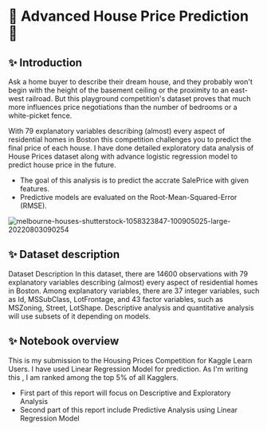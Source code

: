 # 🏡 Advanced House Price Prediction 🏡

## ✨ Introduction

Ask a home buyer to describe their dream house, and they probably won't begin with the height of the basement ceiling or the proximity to an east-west railroad. But this playground competition's dataset proves that much more influences price negotiations than the number of bedrooms or a white-picket fence.

With 79 explanatory variables describing (almost) every aspect of residential homes in Boston this competition challenges you to predict the final price of each house.
I have done detailed exploratory data analysis of House Prices dataset along with advance logistic regression model to predict house price in the future.
- The goal of this analysis is to predict the accrate SalePrice with given features.
- Predictive models are evaluated on the Root-Mean-Squared-Error (RMSE).


![melbourne-houses-shutterstock-1058323847-100905025-large-20220803090254](https://user-images.githubusercontent.com/102011433/188757907-0d2e6c2e-5057-41cb-999c-3b7a8ca6c62f.jpg)




## ✨ Dataset description
Dataset Description
In this dataset, there are 14600 observations with 79 explanatory variables describing (almost) every aspect of residential homes in Boston. Among explanatory variables, there are 37 integer variables, such as Id, MSSubClass, LotFrontage, and 43 factor variables, such as MSZoning, Street, LotShape. Descriptive analysis and quantitative analysis will use subsets of it depending on models.

## ✨ Notebook overview
This is my submission to the Housing Prices Competition for Kaggle Learn Users. I have used Linear Regression Model for prediction. As I'm writing this , I am ranked among the top 5% of all Kagglers.
- First part of this report will focus on Descriptive and Exploratory Analysis
- Second part of this report include Predictive Analysis using Linear Regression Model

 
